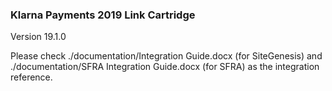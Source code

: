 ### Klarna Payments 2019 Link Cartridge
Version 19.1.0

Please check ./documentation/Integration Guide.docx (for SiteGenesis) and ./documentation/SFRA Integration Guide.docx (for SFRA) as the integration reference.
